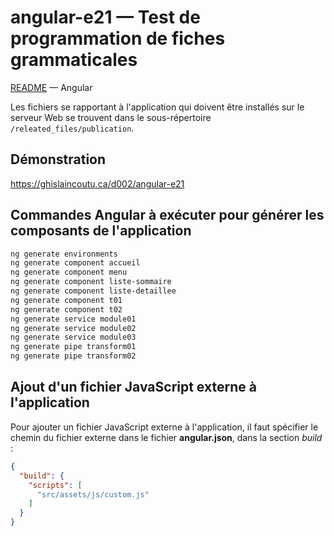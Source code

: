 # angular-e21 &mdash; Test de programmation de fiches grammaticales
[README](../README.md) &mdash; Angular

Les fichiers se rapportant à l'application qui doivent être installés sur le serveur Web se trouvent dans le sous-répertoire `/releated_files/publication`.

## Démonstration
https://ghislaincoutu.ca/d002/angular-e21

## Commandes Angular à exécuter pour générer les composants de l'application
```sh
ng generate environments
ng generate component accueil
ng generate component menu
ng generate component liste-sommaire
ng generate component liste-detaillee
ng generate component t01
ng generate component t02
ng generate service module01
ng generate service module02
ng generate service module03
ng generate pipe transform01
ng generate pipe transform02
```

## Ajout d'un fichier JavaScript externe à l'application
Pour ajouter un fichier JavaScript externe à l'application, il faut spécifier le chemin du fichier externe dans le fichier **angular.json**, dans la section _build_ :
```json
{
  "build": {
    "scripts": [
      "src/assets/js/custom.js"
    ]
  }
}
```
